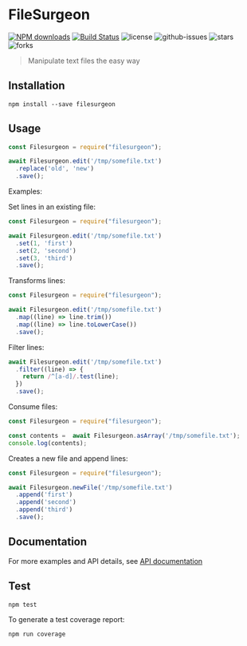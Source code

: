 # FileSurgeon

[![NPM downloads](https://img.shields.io/npm/dm/filesurgeon.svg?style=flat)](https://npmjs.org/package/filesurgeon)
[![Build Status](https://travis-ci.org/nspragg/filesurgeon.svg)](https://travis-ci.org/nspragg/filesurgeon) ![license](https://img.shields.io/badge/license-MIT-blue.svg) 
![github-issues](https://img.shields.io/github/issues/nspragg/filesurgeon.svg)
![stars](https://img.shields.io/github/stars/nspragg/filesurgeon.svg)
![forks](https://img.shields.io/github/forks/nspragg/filesurgeon.svg)

> Manipulate text files the easy way

## Installation

```
npm install --save filesurgeon
```

## Usage

```js
const Filesurgeon = require("filesurgeon");

await Filesurgeon.edit('/tmp/somefile.txt')
  .replace('old', 'new')
  .save();
```

Examples: 

Set lines in an existing file:
```js
const Filesurgeon = require("filesurgeon");

await Filesurgeon.edit('/tmp/somefile.txt')
  .set(1, 'first')
  .set(2, 'second')
  .set(3, 'third')
  .save();
```

Transforms lines:
```js
const Filesurgeon = require("filesurgeon");

await Filesurgeon.edit('/tmp/somefile.txt')
  .map((line) => line.trim())
  .map((line) => line.toLowerCase())
  .save();
```

Filter lines:
```js
await Filesurgeon.edit('/tmp/somefile.txt')
  .filter((line) => {
    return /^[a-d]/.test(line);
  })
  .save();
```
Consume files:

```js
const Filesurgeon = require("filesurgeon");

const contents =  await Filesurgeon.asArray('/tmp/somefile.txt');
console.log(contents);
```

Creates a new file and append lines:
```js
const Filesurgeon = require("filesurgeon");

await Filesurgeon.newFile('/tmp/somefile.txt')
  .append('first')
  .append('second')
  .append('third')
  .save();
```

## Documentation

For more examples and API details, see
[API documentation](https://nspragg.github.io/filesurgeon/)

## Test

```
npm test
```

To generate a test coverage report:

```
npm run coverage
```
